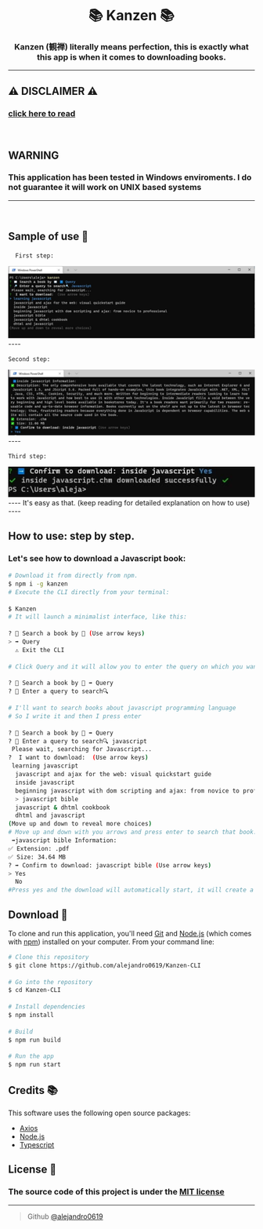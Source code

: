 <h1 align="center">
  <br>
  <a href="https://github.com/alejandro0619" alt="Kanzen Wrapper" width="200"></a>
  <br>
  📚 Kanzen 📚
  <br>
</h1>

<h3 align="center">Kanzen (観禅) literally means perfection, this is exactly what this app is when it comes to downloading books.</h3>
   
----
## ⚠️ DISCLAIMER ⚠️
### [click here to read](./DISCLAIMER.md)
<br>

## WARNING
### __This application has been tested in Windows enviroments. I do not guarantee it will work on UNIX based systems__
----
<br>

## Sample of use 📕

      First step:
<img title="step 1" alt="step 1" src="./doc/screenshots/step1.jpg">
----

    Second step:
<img title="step 2" alt="step 2" src="./doc/screenshots/step2.jpg">
----

    Third step:
<img title="step 2" alt="step 2" src="./doc/screenshots/step3.jpg">
----
    It's easy as that. (keep reading for detailed explanation on how to use)
----

## How to use: step by step.
### Let's see how to download a Javascript book:
```bash
# Download it from directly from npm.
$ npm i -g kanzen
# Execute the CLI directly from your terminal:

$ Kanzen
# It will launch a minimalist interface, like this:

? 📖 Search a book by 📖 (Use arrow keys)
> ➡️ Query
  ⚠️ Exit the CLI

# Click Query and it will allow you to enter the query on which you want to base the search

? 📖 Search a book by 📖 ➡️ Query
? 🔎 Enter a query to search🔍

# I'll want to search books about javascript programming language
# So I write it and then I press enter

? 📖 Search a book by 📖 ➡️ Query
? 🔎 Enter a query to search🔍 javascript
 Please wait, searching for Javascript...
?  I want to download:  (Use arrow keys)
 learning javascript
  javascript and ajax for the web: visual quickstart guide
  inside javascript
  beginning javascript with dom scripting and ajax: from novice to professional
  > javascript bible
  javascript & dhtml cookbook
  dhtml and javascript
(Move up and down to reveal more choices)
# Move up and down with you arrows and press enter to search that book. I'll download javascript bible
 ➡️javascript bible Information:
✅ Extension: .pdf
✅ Size: 34.64 MB
? ➡️ Confirm to download: javascript bible (Use arrow keys)
> Yes
  No
#Press yes and the download will automatically start, it will create a folder on your desktop named Book which has inside the book you want.
```

## Download 💾


To clone and run this application, you'll need [Git](https://git-scm.com) and [Node.js](https://nodejs.org/en/download/) (which comes with [npm](http://npmjs.com)) installed on your computer. From your command line:

```bash
# Clone this repository
$ git clone https://github.com/alejandro0619/Kanzen-CLI

# Go into the repository
$ cd Kanzen-CLI

# Install dependencies
$ npm install

# Build
$ npm run build

# Run the app
$ npm run start

```

## Credits 📚

This software uses the following open source packages:

- [Axios](https://axios-http.com/)
- [Node.js](https://nodejs.org/)
- [Typescript](https://www.typescriptlang.org/)


## License 🔐
### The source code of this project is under the [MIT license](https://github.com/alejandro0619/Fixer-wrapper/blob/main/LICENSE) 

---
> Github [@alejandro0619](https://github.com/alejandro0619) &nbsp;&nbsp;
